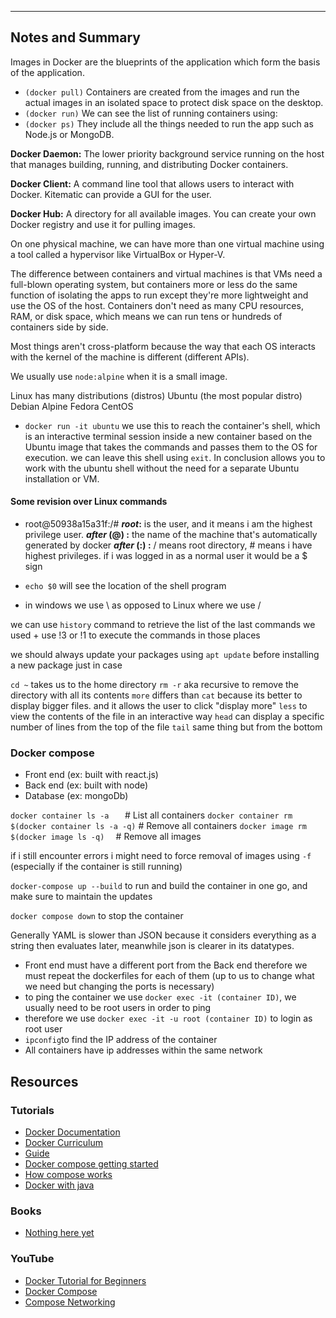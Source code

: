 
----------
## Notes and Summary

Images in Docker are the blueprints of the application which form the basis of the application.
- `(docker pull)`
Containers are created from the images and run the actual images in an isolated space to protect disk space on the desktop.
- `(docker run)`
We can see the list of running containers using:
- `(docker ps)`
They include all the things needed to run the app such as Node.js or MongoDB.

**Docker Daemon:**
The lower priority background service running on the host that manages building, running, and distributing Docker containers.

**Docker Client:**
A command line tool that allows users to interact with Docker. Kitematic can provide a GUI for the user.

**Docker Hub:**
A directory for all available images. You can create your own Docker registry and use it for pulling images.

On one physical machine, we can have more than one virtual machine using a tool called a hypervisor like VirtualBox or Hyper-V.

The difference between containers and virtual machines is that VMs need a full-blown operating system, but containers more or less do the same function of isolating the apps to run except they're more lightweight and use the OS of the host. Containers don't need as many CPU resources, RAM, or disk space, which means we can run tens or hundreds of containers side by side.

Most things aren't cross-platform because the way that each OS interacts with the kernel of the machine is different (different APIs).

We usually use `node:alpine` when it is a small image.


Linux has many distributions (distros)
Ubuntu (the most popular distro)
Debian 
Alpine
Fedora
CentOS

- `docker run -it ubuntu` 
we use this to reach the container's shell, which is an interactive terminal session inside a new container based on the Ubuntu image that takes the commands and passes them to the OS for execution. we can leave this shell using `exit`. In conclusion allows you to work with the ubuntu shell without the need for a separate Ubuntu installation or VM.

#### Some revision over Linux commands
-  root@50938a15a31f:/#
	***root*:** is the user, and it means i am the highest privilege user.
	***after* (@) :** the name of the machine that's automatically generated by docker 
	***after* (:) :**  / means root directory, # means i have highest privileges. if i was logged in as a normal user it would be a $ sign 

- `echo $0` will see the location of the shell program 
- in windows we use \ as opposed to Linux where we use /

we can use `history` command to retrieve the list of the last commands we used + use !3 or !1 to execute the commands in those places 

we should always update your packages using `apt update` before installing a new package just in case 


`cd ~`  takes us to the home directory 
`rm -r` aka recursive to remove the directory with all its contents 
`more` differs than `cat` because its better to display bigger files. and it allows the user to click "display more"
`less` to view the contents of the file in an interactive way 
`head` can display a specific number of lines from the top of the file 
`tail` same thing but from the bottom 

### Docker compose 

- Front end (ex: built with react.js)
- Back end (ex: built with node)
- Database (ex: mongoDb)

`docker container ls -a   `    # List all containers
`docker container rm $(docker container ls -a -q)`  # Remove all containers
`docker image rm $(docker image ls -q)  ` # Remove all images

if i still encounter errors i might need to force removal of images using `-f` (especially if the container is still running)

`docker-compose up --build`  to run and build the container in one go, and make sure to maintain the updates 

`docker compose down` to stop the container

Generally YAML is slower than JSON because it considers everything as a string then evaluates later, meanwhile json is clearer in its datatypes.

- Front end must have a different port from the Back end therefore we must repeat the dockerfiles for each of them (up to us to change what we need but changing the ports is necessary)
- to ping the container we use `docker exec -it (container ID)`, we usually need to be root users in order to ping 
- therefore we use `docker exec -it -u root (container ID)` to login as root user
- `ipconfig`to find the IP address of the container
- All containers have ip addresses within the same network 
## Resources

### Tutorials

- [Docker Documentation](https://docs.docker.com/guides/workshop/)
- [Docker Curriculum](https://docker-curriculum.com/)
- [Guide](https://docs.docker.com/guides/workshop/02_our_app/)
- [Docker compose getting started](https://docs.docker.com/compose/gettingstarted/)
- [How compose works](https://docs.docker.com/compose/compose-application-model/)
- [Docker with java](https://www.geeksforgeeks.org/how-to-create-a-java-docker-container/)

### Books

- [Nothing here yet](https://example.com)

### YouTube

- [Docker Tutorial for Beginners](https://www.youtube.com/watch?v=pTFZFxd4hOI)
- [Docker Compose](https://www.youtube.com/watch?v=HG6yIjZapSA)
- [Compose Networking](https://www.youtube.com/watch?v=bKFMS5C4CG0)
